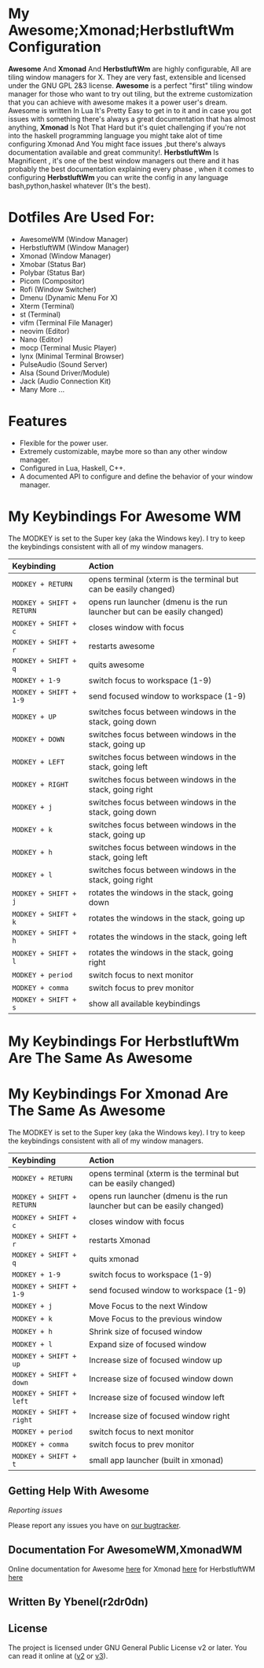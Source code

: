 # My Awesome;Xmonad;HerbstluftWm Configuration
**Awesome** And **Xmonad** And **HerbstluftWm** are highly configurable, All are tiling window managers for X. They are very fast, extensible and licensed under the GNU GPL 2&3 license.  **Awesome** is a perfect "first" tiling window manager for those who want to try out tiling, but the extreme customization that you can achieve with awesome makes it a power user's dream.  Awesome is written In Lua It's Pretty Easy to get in to it and in case you got issues with something there's always a great documentation that has almost anything, **Xmonad** Is Not That Hard but it's quiet challenging if you're not into the haskell programming language you might take alot of time configuring Xmonad And You might face issues ,but there's always documentation available and great community!.
**HerbstluftWm** Is Magnificent , it's one of the best window managers out there and it has probably the best documentation explaining every phase , when it comes to configuring **HerbstluftWm** you can write the config in any language bash,python,haskel whatever (It's the best).

# Dotfiles Are Used For:
* AwesomeWM (Window Manager)
* HerbstluftWM (Window Manager)
* Xmonad (Window Manager)
* Xmobar (Status Bar)
* Polybar (Status Bar)
* Picom (Compositor)
* Rofi (Window Switcher)
* Dmenu (Dynamic Menu For X)
* Xterm (Terminal)
* st (Terminal)
* vifm (Terminal File Manager)
* neovim (Editor)
* Nano (Editor)
* mocp (Terminal Music Player)
* lynx (Minimal Terminal Browser)
* PulseAudio (Sound Server)
* Alsa (Sound Driver/Module)
* Jack (Audio Connection Kit)
* Many More ...

# Features

* Flexible for the power user.
* Extremely customizable, maybe more so than any other window manager.
* Configured in Lua, Haskell, C++.
* A documented API to configure and define the behavior of your window manager.

# My Keybindings For Awesome WM

The MODKEY is set to the Super key (aka the Windows key).  I try to keep the
keybindings consistent with all of my window managers.

| Keybinding | Action |
| :--- | :--- |
| `MODKEY + RETURN` | opens terminal (xterm is the terminal but can be easily changed) |
| `MODKEY + SHIFT + RETURN` | opens run launcher (dmenu is the run launcher but can be easily changed) |
| `MODKEY + SHIFT + c` | closes window with focus |
| `MODKEY + SHIFT + r` | restarts awesome |
| `MODKEY + SHIFT + q` | quits awesome |
| `MODKEY + 1-9` | switch focus to workspace (1-9) |
| `MODKEY + SHIFT + 1-9` | send focused window to workspace (1-9) |
| `MODKEY + UP` | switches focus between windows in the stack, going down |
| `MODKEY + DOWN` | switches focus between windows in the stack, going up |
| `MODKEY + LEFT` | switches focus between windows in the stack, going left |
| `MODKEY + RIGHT` | switches focus between windows in the stack, going right |
| `MODKEY + j` | switches focus between windows in the stack, going down |
| `MODKEY + k` | switches focus between windows in the stack, going up |
| `MODKEY + h` | switches focus between windows in the stack, going left |
| `MODKEY + l` | switches focus between windows in the stack, going right |
| `MODKEY + SHIFT + j` | rotates the windows in the stack, going down|
| `MODKEY + SHIFT + k` | rotates the windows in the stack, going up |
| `MODKEY + SHIFT + h` | rotates the windows in the stack, going left|
| `MODKEY + SHIFT + l` | rotates the windows in the stack, going right |
| `MODKEY + period` | switch focus to next monitor |
| `MODKEY + comma` | switch focus to prev monitor |
| `MODKEY + SHIFT + s` | show all available keybindings |

# My Keybindings For HerbstluftWm Are The Same As Awesome
# My Keybindings For Xmonad Are The Same As Awesome

The MODKEY is set to the Super key (aka the Windows key).  I try to keep the
keybindings consistent with all of my window managers.

| Keybinding | Action |
| :--- | :--- |
| `MODKEY + RETURN` | opens terminal (xterm is the terminal but can be easily changed) |
| `MODKEY + SHIFT + RETURN` | opens run launcher (dmenu is the run launcher but can be easily changed) |
| `MODKEY + SHIFT + c` | closes window with focus |
| `MODKEY + SHIFT + r` | restarts Xmonad |
| `MODKEY + SHIFT + q` | quits xmonad |
| `MODKEY + 1-9` | switch focus to workspace (1-9) |
| `MODKEY + SHIFT + 1-9` | send focused window to workspace (1-9) |
| `MODKEY + j` | Move Focus to the next Window |
| `MODKEY + k` | Move Focus to the previous window |
| `MODKEY + h` | Shrink size of focused window |
| `MODKEY + l` | Expand size of focused window |
| `MODKEY + SHIFT + up` | Increase size of focused window up |
| `MODKEY + SHIFT + down` | Increase size of focused window down |
| `MODKEY + SHIFT + left` | Increase size of focused window left |
| `MODKEY + SHIFT + right` | Increase size of focused window right |
| `MODKEY + period` | switch focus to next monitor |
| `MODKEY + comma` | switch focus to prev monitor |
| `MODKEY + SHIFT + t` | small app launcher (built in xmonad) |


## Getting Help With Awesome
*Reporting issues*

Please report any issues you have on [our bugtracker](https://github.com/r2dr0dn/dotfiles/issues).

## Documentation For AwesomeWM,XmonadWM

Online documentation for Awesome [here](https://awesomewm.org/apidoc/) for Xmonad [here](https://xmonad.org/documentation.html) for HerbstluftWM [here](https://herbstluftwm.org/herbstluftwm.html)
##

## Written By Ybenel(r2dr0dn)

## License

The project is licensed under GNU General Public License v2 or later.
You can read it online at ([v2](http://www.gnu.org/licenses/gpl-2.0.html)
or [v3](http://www.gnu.org/licenses/gpl.html)).
